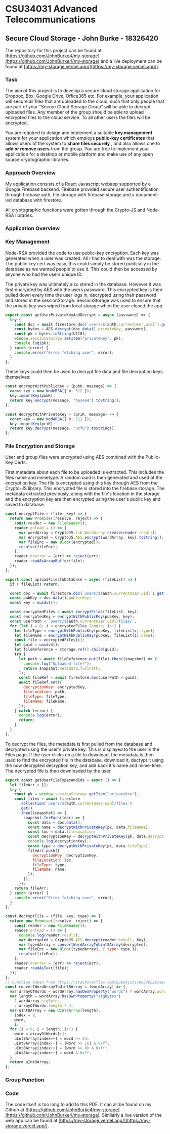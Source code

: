 #

# **CSU34031 Advanced Telecommunications**

## **Secure Cloud Storage - John Burke - 18326420**

The repository for this project can be found at [https://github.com/JohnBurke4/my-storage](https://github.com/JohnBurke4/my-storage) and a live deployment can be found at [https://my-storage.vercel.app/](https://my-storage.vercel.app/).

### **Task**

The aim of this project is to develop a secure cloud storage application for Dropbox, Box, Google Drive, Office365 etc. For example, your application will secure all files that are uploaded to the cloud, such that only people that are part of your &quot;Secure Cloud Storage Group&quot; will be able to decrypt uploaded files. Any member of the group should be able to upload encrypted files to the cloud service. To all other users the files will be encrypted.

You are required to design and implement a suitable **key management** system for your application which employs **public-key certificates** that allows users of the system to **share files securely** , and also allows one to **add or remove users** from the group. You are free to implement your application for a desktop or mobile platform and make use of any open source cryptographic libraries.

### **Approach Overview**

My application consists of a React Javascript webapp supported by a Google Firebase backend. Firebase provided secure user authentification through firebase auth, file storage with firebase storage and a document-led database with firestore.

All cryptographic functions were gotten through the Crypto-JS and Node-RSA libraries.

### **Application Overview**

### **Key Management**

Node-RSA provided the code to use public-key encryption. Each key was generated when a user was created. All I had to deal with was the storage. The public key cert was easy, this could simply be stored publically in the database as we wanted people to use it. This could then be accessed by anyone who had the users unique ID.

The private key was ultimately also stored in the database. However it was first encrypted by AES with the users password. This encrypted key is then pulled down every time the user logs in, decrypted using their password and stored in the sessionStorage. SessionStorage was used to ensure that the private key was wiped from local storage when the user closed the app.

```javascript
export const getUserPrivateKeyAndDecrypt = async (password) => {
  try {
    const doc = await firestore.doc(`users/${auth.currentUser.uid}`).get();
    const bytes = AES.decrypt(doc.data().privateKey, password);
    const pk = bytes.toString(Utf8);
    window.sessionStorage.setItem("privateKey", pk);
    console.log(pk);
  } catch (error) {
    console.error("Error fetching user", error);
  }
};
```

These keys could then be used to decrypt file data and file decryption keys themselves:

```javascript
const encryptWithPublicKey = (pubK, message) => {
  const key = new NodeRSA({ b: 512 });
  key.importKey(pubK);
  return key.encrypt(message, "base64").toString();
};

const decryptWithPrivateKey = (priK, message) => {
  const key = new NodeRSA({ b: 512 });
  key.importKey(priK);
  return key.decrypt(message, "utf8").toString();
};
```

### **File Encryption and Storage**

User and group files were encrypted using AES combined with the Public-Key Certs.

First metadata about each file to be uploaded is extracted. This includes the files name and mimetype. A random uuid is then generated and used at the encryption key. The file is encrypted using this key through AES from the Crypto-JS library. This encrypted file is stored into the firebase storage. The metadata extracted previously, along with the file's location in the storage and the encryption key are then encrypted using the user's public key and saved to database.

```javascript
const encryptFile = (file, key) => {
  return new Promise((resolve, reject) => {
    const reader = new FileReader();
    reader.onload = () => {
      var wordArray = CryptoJS.lib.WordArray.create(reader.result);
      var encrypted = CryptoJS.AES.encrypt(wordArray, key).toString();
      var fileEnc = new Blob([encrypted]);
      resolve(fileEnc);
    };
    reader.onerror = (err) => reject(err);
    reader.readAsArrayBuffer(file);
  });
};

export const uploadFilesToDatabase = async (fileList) => {
  if (!fileList) return;

  const doc = await firestore.doc(`users/${auth.currentUser.uid}`).get();
  const pubKey = doc.data().publicKey;
  const key = uuidv4();

  const encryptedFiles = await encryptFiles(fileList, key);
  const encryptedKey = encryptWithPublicKey(pubKey, key);
  const userPath = `users/${auth.currentUser.uid}/files/`;
  for (let i = 0; i < encryptedFiles.length; i++) {
    let fileType = encryptWithPublicKey(pubKey, fileList[i].type);
    let fileName = encryptWithPublicKey(pubKey, fileList[i].name);
    const file = encryptedFiles[i];
    let guid = uuidv4();
    let fileReference = storage.ref().child(guid);
    try {
      let path = await fileReference.put(file).then((snapshot) => {
        console.log("Uploaded file!");
        return snapshot.metadata.fullPath;
      });
      const fileRef = await firestore.doc(userPath + guid);
      await fileRef.set({
        decryptionKey: encryptedKey,
        fileLocation: path,
        fileType: fileType,
        fileName: fileName,
      });
    } catch (error) {
      console.log(error);
      return;
    }
  }
};
```

To decrypt the files, the metadata is first pulled from the database and decrypted using the user's private key. This is displayed to the user in the Files page. If the user clicks on a file to download, the metadata is then used to find the encrypted file in the database, download it, decrypt it using the now decrypted decryption key, and add back it's name and mime-time. The decrypted file is then downloaded by the user.

```javascript
export const getUserFileTypesAndIds = async () => {
  let fileArr = [];
  try {
    const pk = window.sessionStorage.getItem("privateKey");
    const files = await firestore
      .collection(`users/${auth.currentUser.uid}/files`)
      .get()
      .then((snapshot) => {
        snapshot.forEach((doc) => {
          const data = doc.data();
          const name = decryptWithPrivateKey(pk, data.fileName);
          const loc = data.fileLocation;
          const decryptionKey = decryptWithPrivateKey(pk, data.decryptionKey);
          console.log(decryptionKey);
          const type = decryptWithPrivateKey(pk, data.fileType);
          fileArr.push({
            decryptionKey: decryptionKey,
            fileLocation: loc,
            fileType: type,
            fileName: name,
          });
        });
      });
    return fileArr;
  } catch (error) {
    console.error("Error fetching user", error);
  }
};

const decryptFile = (file, key, type) => {
  return new Promise((resolve, reject) => {
    const reader = new FileReader();
    reader.onload = () => {
      console.log(reader.result);
      var decrypted = CryptoJS.AES.decrypt(reader.result, key);
      var typedArray = convertWordArrayToUint8Array(decrypted);
      var fileEnc = new Blob([typedArray], { type: type });
      resolve(fileEnc);
    };
    reader.onerror = (err) => reject(err);
    reader.readAsText(file);
  });
};
// Function taken from https://stackoverflow.com/questions/60520526/aes-encryption-and-decryption-of-files-using-crypto-js
const convertWordArrayToUint8Array = (wordArray) => {
  var arrayOfWords = wordArray.hasOwnProperty("words") ? wordArray.words : [];
  var length = wordArray.hasOwnProperty("sigBytes")
    ? wordArray.sigBytes
    : arrayOfWords.length * 4;
  var uInt8Array = new Uint8Array(length),
    index = 0,
    word,
    i;
  for (i = 0; i < length; i++) {
    word = arrayOfWords[i];
    uInt8Array[index++] = word >> 24;
    uInt8Array[index++] = (word >> 16) & 0xff;
    uInt8Array[index++] = (word >> 8) & 0xff;
    uInt8Array[index++] = word & 0xff;
  }
  return uInt8Array;
};
```

### **Group Function**

### **Code**

The code itself is too long to add to this PDF. It can all be found on my Github at [https://github.com/JohnBurke4/my-storage](https://github.com/JohnBurke4/my-storage). Similarly a live version of the web app can be found at [https://my-storage.vercel.app/](https://my-storage.vercel.app/).
